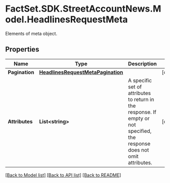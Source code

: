 # FactSet.SDK.StreetAccountNews.Model.HeadlinesRequestMeta
Elements of meta object.

## Properties

Name | Type | Description | Notes
------------ | ------------- | ------------- | -------------
**Pagination** | [**HeadlinesRequestMetaPagination**](HeadlinesRequestMetaPagination.md) |  | [optional] 
**Attributes** | **List&lt;string&gt;** | A specific set of attributes to return in the response. If empty or not specified, the response does not omit attributes. | [optional] 

[[Back to Model list]](../README.md#documentation-for-models) [[Back to API list]](../README.md#documentation-for-api-endpoints) [[Back to README]](../README.md)

